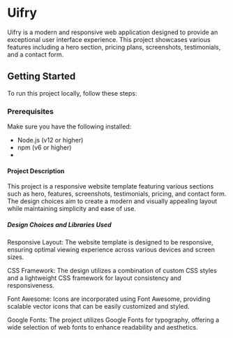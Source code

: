 # Uifry

Uifry is a modern and responsive web application designed to provide an exceptional user interface experience. This project showcases various features including a hero section, pricing plans, screenshots, testimonials, and a contact form.

## Getting Started

To run this project locally, follow these steps:

### Prerequisites

Make sure you have the following installed:

- Node.js (v12 or higher)
- npm (v6 or higher)
- 
#### Project Description
This project is a responsive website template featuring various sections such as hero, features, screenshots, testimonials, pricing, and contact form. The design choices aim to create a modern and visually appealing layout while maintaining simplicity and ease of use.

##### Design Choices and Libraries Used
Responsive Layout: The website template is designed to be responsive, ensuring optimal viewing experience across various devices and screen sizes.

CSS Framework: The design utilizes a combination of custom CSS styles and a lightweight CSS framework for layout consistency and responsiveness.

Font Awesome: Icons are incorporated using Font Awesome, providing scalable vector icons that can be easily customized and styled.

Google Fonts: The project utilizes Google Fonts for typography, offering a wide selection of web fonts to enhance readability and aesthetics.
